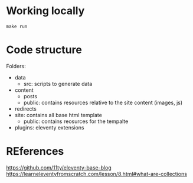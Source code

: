 # Working locally

`make run`

# Code structure

Folders:
- data
    - src: scripts to generate data
- content
    - posts
    - public: contains resources relative to the site content (images, js)
- redirects
- site: contains all base html template
    - public: contains reosurces for the tempalte
- plugins: eleventy extensions

# REferences

https://github.com/11ty/eleventy-base-blog
https://learneleventyfromscratch.com/lesson/8.html#what-are-collections